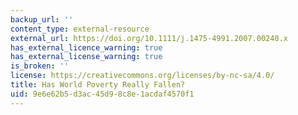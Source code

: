 ```yaml
---
backup_url: ''
content_type: external-resource
external_url: https://doi.org/10.1111/j.1475-4991.2007.00240.x
has_external_licence_warning: true
has_external_license_warning: true
is_broken: ''
license: https://creativecommons.org/licenses/by-nc-sa/4.0/
title: Has World Poverty Really Fallen?
uid: 9e6e62b5-d3ac-45d9-8c8e-1acdaf4570f1
---
```


